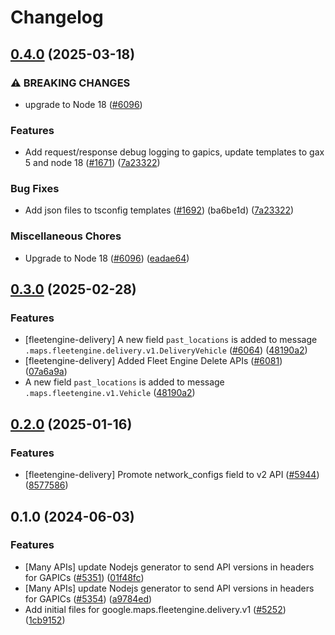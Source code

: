 # Changelog

## [0.4.0](https://github.com/googleapis/google-cloud-node/compare/fleetengine-delivery-v0.3.0...fleetengine-delivery-v0.4.0) (2025-03-18)


### ⚠ BREAKING CHANGES

* upgrade to Node 18 ([#6096](https://github.com/googleapis/google-cloud-node/issues/6096))

### Features

* Add request/response debug logging to gapics, update templates to gax 5 and node 18 ([#1671](https://github.com/googleapis/google-cloud-node/issues/1671)) ([7a23322](https://github.com/googleapis/google-cloud-node/commit/7a23322530b610eec2fe4c18fe1854048f31c811))


### Bug Fixes

* Add json files to tsconfig templates ([#1692](https://github.com/googleapis/google-cloud-node/issues/1692)) (ba6be1d) ([7a23322](https://github.com/googleapis/google-cloud-node/commit/7a23322530b610eec2fe4c18fe1854048f31c811))


### Miscellaneous Chores

* Upgrade to Node 18 ([#6096](https://github.com/googleapis/google-cloud-node/issues/6096)) ([eadae64](https://github.com/googleapis/google-cloud-node/commit/eadae64d54e07aa2c65097ea52e65008d4e87436))

## [0.3.0](https://github.com/googleapis/google-cloud-node/compare/fleetengine-delivery-v0.2.0...fleetengine-delivery-v0.3.0) (2025-02-28)


### Features

* [fleetengine-delivery] A new field `past_locations` is added to message `.maps.fleetengine.delivery.v1.DeliveryVehicle` ([#6064](https://github.com/googleapis/google-cloud-node/issues/6064)) ([48190a2](https://github.com/googleapis/google-cloud-node/commit/48190a2219978f1ddf29776a40f069fc235e0476))
* [fleetengine-delivery] Added Fleet Engine Delete APIs ([#6081](https://github.com/googleapis/google-cloud-node/issues/6081)) ([07a6a9a](https://github.com/googleapis/google-cloud-node/commit/07a6a9a97c625ab8aeeccd991e45d4c8ac6abf0f))
* A new field `past_locations` is added to message `.maps.fleetengine.v1.Vehicle` ([48190a2](https://github.com/googleapis/google-cloud-node/commit/48190a2219978f1ddf29776a40f069fc235e0476))

## [0.2.0](https://github.com/googleapis/google-cloud-node/compare/fleetengine-delivery-v0.1.0...fleetengine-delivery-v0.2.0) (2025-01-16)


### Features

* [fleetengine-delivery] Promote network_configs field to v2 API ([#5944](https://github.com/googleapis/google-cloud-node/issues/5944)) ([8577586](https://github.com/googleapis/google-cloud-node/commit/8577586e4ba05fd9099d4b580a31a30985b0611f))

## 0.1.0 (2024-06-03)


### Features

* [Many APIs] update Nodejs generator to send API versions in headers for GAPICs ([#5351](https://github.com/googleapis/google-cloud-node/issues/5351)) ([01f48fc](https://github.com/googleapis/google-cloud-node/commit/01f48fce63ec4ddf801d59ee2b8c0db9f6fb8372))
* [Many APIs] update Nodejs generator to send API versions in headers for GAPICs ([#5354](https://github.com/googleapis/google-cloud-node/issues/5354)) ([a9784ed](https://github.com/googleapis/google-cloud-node/commit/a9784ed3db6ee96d171762308bbbcd57390b6866))
* Add initial files for google.maps.fleetengine.delivery.v1 ([#5252](https://github.com/googleapis/google-cloud-node/issues/5252)) ([1cb9152](https://github.com/googleapis/google-cloud-node/commit/1cb9152693f1e44877312f39b6be31080bc6efaa))
